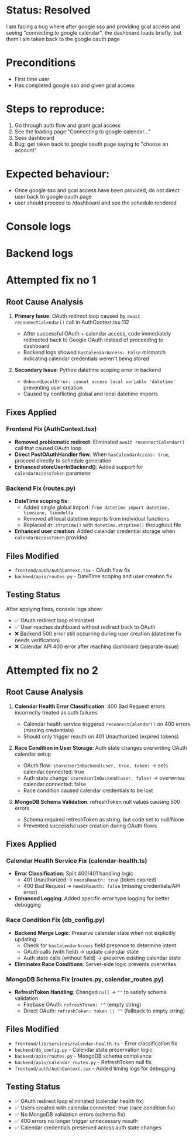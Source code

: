 # Status: Resolved
I am facing a bug where after google sso and providing gcal access and seeing "connecting to google calendar", the dashboard loads briefly, but them i am taken back to the google oauth page

# Preconditions 
- First time user
- Has completed google sso and given gcal access 

# Steps to reproduce:
1. Go through auth flow and grant gcal access
2. See the loading page "Connecting to google calendar..."
3. Sees dashboard
4. Bug: get taken back to google oauth page saying to "choose an account"

# Expected behaviour:
- Once google sso and gcal access have been provided, do not direct user back to google oauth page
- user should proceed to /dashboard and see the schedule rendered

# Console logs
# Backend logs


# Attempted fix no 1
## Root Cause Analysis
1. **Primary Issue**: OAuth redirect loop caused by `await reconnectCalendar()` call in AuthContext.tsx:112
   - After successful OAuth + calendar access, code immediately redirected back to Google OAuth instead of proceeding to dashboard
   - Backend logs showed `hasCalendarAccess: False` mismatch indicating calendar credentials weren't being stored

2. **Secondary Issue**: Python datetime scoping error in backend
   - `UnboundLocalError: cannot access local variable 'datetime'` preventing user creation
   - Caused by conflicting global and local datetime imports

## Fixes Applied

### Frontend Fix (AuthContext.tsx)
- **Removed problematic redirect**: Eliminated `await reconnectCalendar()` call that caused OAuth loop
- **Direct PostOAuthHandler flow**: When `hasCalendarAccess: true`, proceed directly to schedule generation
- **Enhanced storeUserInBackend()**: Added support for `calendarAccessToken` parameter

### Backend Fix (routes.py)
- **DateTime scoping fix**:
  - Added single global import: `from datetime import datetime, timezone, timedelta`
  - Removed all local datetime imports from individual functions
  - Replaced `dt.strptime()` with `datetime.strptime()` throughout file
- **Enhanced user creation**: Added calendar credential storage when `calendarAccessToken` provided

## Files Modified
- `frontend/auth/AuthContext.tsx` - OAuth flow fix
- `backend/apis/routes.py` - DateTime scoping and user creation fix

## Testing Status
After applying fixes, console logs show:
- ✅ OAuth redirect loop eliminated
- ✅ User reaches dashboard without redirect back to OAuth
- ❌ Backend 500 error still occurring during user creation (datetime fix needs verification)
- ❌ Calendar API 400 error after reaching dashboard (separate issue)

# Attempted fix no 2
## Root Cause Analysis
1. **Calendar Health Error Classification**: 400 Bad Request errors incorrectly treated as auth failures
   - Calendar health service triggered `reconnectCalendar()` on 400 errors (missing credentials)
   - Should only trigger reauth on 401 Unauthorized (expired tokens)

2. **Race Condition in User Storage**: Auth state changes overwriting OAuth calendar setup
   - OAuth flow: `storeUserInBackend(user, true, token)` → sets calendar.connected: true
   - Auth state change: `storeUserInBackend(user, false)` → overwrites calendar.connected: false
   - Race condition caused calendar credentials to be lost

3. **MongoDB Schema Validation**: refreshToken null values causing 500 errors
   - Schema required refreshToken as string, but code set to null/None
   - Prevented successful user creation during OAuth flows

## Fixes Applied

### Calendar Health Service Fix (calendar-health.ts)
- **Error Classification**: Split 400/401 handling logic
  - 401 Unauthorized → `needsReauth: true` (token expired)
  - 400 Bad Request → `needsReauth: false` (missing credentials/API error)
- **Enhanced Logging**: Added specific error type logging for better debugging

### Race Condition Fix (db_config.py)
- **Backend Merge Logic**: Preserve calendar state when not explicitly updating
  - Check for `hasCalendarAccess` field presence to determine intent
  - OAuth calls (with field) → update calendar state
  - Auth state calls (without field) → preserve existing calendar state
- **Eliminates Race Conditions**: Server-side logic prevents overwrites

### MongoDB Schema Fix (routes.py, calendar_routes.py)
- **RefreshToken Handling**: Changed `null` → `""` to satisfy schema validation
  - Firebase OAuth: `refreshToken: ""` (empty string)
  - Direct OAuth: `refreshToken: token || ""` (fallback to empty string)

## Files Modified
- `frontend/lib/services/calendar-health.ts` - Error classification fix
- `backend/db_config.py` - Calendar state preservation logic
- `backend/apis/routes.py` - MongoDB schema compliance
- `backend/apis/calendar_routes.py` - RefreshToken null fix
- `frontend/auth/AuthContext.tsx` - Added timing logs for debugging

## Testing Status
- ✅ OAuth redirect loop eliminated (calendar health fix)
- ✅ Users created with calendar.connected: true (race condition fix)
- ✅ No MongoDB validation errors (schema fix)
- ✅ 400 errors no longer trigger unnecessary reauth
- ✅ Calendar credentials preserved across auth state changes
